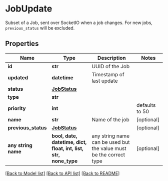 # JobUpdate

Subset of a Job, sent over SocketIO when a job changes. For new jobs, `previous_status` will be excluded. 

## Properties
Name | Type | Description | Notes
------------ | ------------- | ------------- | -------------
**id** | **str** | UUID of the Job | 
**updated** | **datetime** | Timestamp of last update | 
**status** | [**JobStatus**](JobStatus.md) |  | 
**type** | **str** |  | 
**priority** | **int** |  | defaults to 50
**name** | **str** | Name of the job | [optional] 
**previous_status** | [**JobStatus**](JobStatus.md) |  | [optional] 
**any string name** | **bool, date, datetime, dict, float, int, list, str, none_type** | any string name can be used but the value must be the correct type | [optional]

[[Back to Model list]](../README.md#documentation-for-models) [[Back to API list]](../README.md#documentation-for-api-endpoints) [[Back to README]](../README.md)


